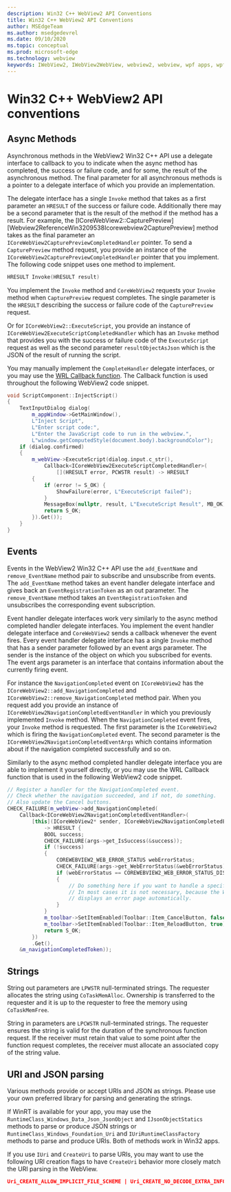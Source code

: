 ```yaml
---
description: Win32 C++ WebView2 API Conventions
title: Win32 C++ WebView2 API Conventions
author: MSEdgeTeam
ms.author: msedgedevrel
ms.date: 09/10/2020
ms.topic: conceptual
ms.prod: microsoft-edge
ms.technology: webview
keywords: IWebView2, IWebView2WebView, webview2, webview, wpf apps, wpf, edge, ICoreWebView2, ICoreWebView2Host, browser control, edge html
---
```


# Win32 C++ WebView2 API conventions  

## Async Methods  

Asynchronous methods in the WebView2 Win32 C++ API use a delegate interface to callback to you to indicate when the async method has completed, the success or failure code, and for some, the result of the asynchronous method.  The final parameter for all asynchronous methods is a pointer to a delegate interface of which you provide an implementation.  

The delegate interface has a single `Invoke` method that takes as a first parameter an `HRESULT` of the success or failure code.  Additionally there may be a second parameter that is the result of the method if the method has a result.  For example, the [ICoreWebView2::CapturePreview][Webview2ReferenceWin3209538Icorewebview2CapturePreview] method takes as the final parameter an `ICoreWebView2CapturePreviewCompletedHandler` pointer.  To send a `CapturePreview` method request, you provide an instance of the `ICoreWebView2CapturePreviewCompletedHandler` pointer that you implement.  The following code snippet uses one method to implement.  

```cpp
HRESULT Invoke(HRESULT result)
```  

You implement the `Invoke` method and `CoreWebView2` requests your `Invoke` method when `CapturePreview` request completes.  The single parameter is the `HRESULT` describing the success or failure code of the `CapturePreview` request.  

Or for `ICoreWebView2::ExecuteScript`, you provide an instance of `ICoreWebView2ExecuteScriptCompletedHandler` which has an `Invoke` method that provides you with the success or failure code of the `ExecuteScript` request as well as the second parameter `resultObjectAsJson` which is the JSON of the result of running the script.  

You may manually implement the `CompleteHandler` delegate interfaces, or you may use the [WRL Callback function][CppCxWrlCallbackFunction].  The Callback function is used throughout the following WebView2 code snippet.  

```cpp
void ScriptComponent::InjectScript()
{
    TextInputDialog dialog(
        m_appWindow->GetMainWindow(),
        L"Inject Script",
        L"Enter script code:",
        L"Enter the JavaScript code to run in the webview.",
        L"window.getComputedStyle(document.body).backgroundColor");
    if (dialog.confirmed)
    {
        m_webView->ExecuteScript(dialog.input.c_str(),
            Callback<ICoreWebView2ExecuteScriptCompletedHandler>(
                [](HRESULT error, PCWSTR result) -> HRESULT
        {
            if (error != S_OK) {
                ShowFailure(error, L"ExecuteScript failed");
            }
            MessageBox(nullptr, result, L"ExecuteScript Result", MB_OK);
            return S_OK;
        }).Get());
    }
}
```  

## Events  

Events in the WebView2 Win32 C++ API use the `add_EventName` and `remove_EventName` method pair to subscribe and unsubscribe from events.  The `add_EventName` method takes an event handler delegate interface and gives back an `EventRegistrationToken` as an out parameter.  The `remove_EventName` method takes an `EventRegistrationToken` and unsubscribes the corresponding event subscription.  

Event handler delegate interfaces work very similarly to the async method completed handler delegate interfaces.  You implement the event handler delegate interface and `CoreWebView2` sends a callback whenever the event fires.  Every event handler delegate interface has a single `Invoke` method that has a sender parameter followed by an event args parameter.  The sender is the instance of the object on which you subscribed for events.  The event args parameter is an interface that contains information about the currently firing event.  

For instance the `NavigationCompleted` event on `ICoreWebView2` has the `ICoreWebView2::add_NavigationCompleted` and `ICoreWebView2::remove_NavigationCompleted` method pair.  When you request add you provide an instance of `ICoreWebView2NavigationCompletedEventHandler` in which you previously implemented `Invoke` method.  When the `NavigationCompleted` event fires, your `Invoke` method is requested.  The first parameter is the `ICoreWebView2` which is firing the `NavigationCompleted` event.  The second parameter is the `ICoreWebView2NavigationCompletedEventArgs` which contains information about if the navigation completed successfully and so on.  

Similarly to the async method completed handler delegate interface you are able to implement it yourself directly, or you may use the WRL Callback function that is used in the following WebView2 code snippet.  

```cpp
// Register a handler for the NavigationCompleted event.
// Check whether the navigation succeeded, and if not, do something.
// Also update the Cancel buttons.
CHECK_FAILURE(m_webView->add_NavigationCompleted(
    Callback<ICoreWebView2NavigationCompletedEventHandler>(
        [this](ICoreWebView2* sender, ICoreWebView2NavigationCompletedEventArgs* args)
            -> HRESULT {
            BOOL success;
            CHECK_FAILURE(args->get_IsSuccess(&success));
            if (!success)
            {
                COREWEBVIEW2_WEB_ERROR_STATUS webErrorStatus;
                CHECK_FAILURE(args->get_WebErrorStatus(&webErrorStatus));
                if (webErrorStatus == COREWEBVIEW2_WEB_ERROR_STATUS_DISCONNECTED)
                {
                    // Do something here if you want to handle a specific error case.
                    // In most cases it is not necessary, because the WebView
                    // displays an error page automatically.
                }
            }
            m_toolbar->SetItemEnabled(Toolbar::Item_CancelButton, false);
            m_toolbar->SetItemEnabled(Toolbar::Item_ReloadButton, true);
            return S_OK;
        })
        .Get(),
    &m_navigationCompletedToken));
```  

## Strings  

String out parameters are `LPWSTR` null-terminated strings.  The requester allocates the string using `CoTaskMemAlloc`.  Ownership is transferred to the requester and it is up to the requester to free the memory using `CoTaskMemFree`.  

String in parameters are `LPCWSTR` null-terminated strings.  The requester ensures the string is valid for the duration of the synchronous function request.  If the receiver must retain that value to some point after the function request completes, the receiver must allocate an associated copy of the string value.  

## URI and JSON parsing  

Various methods provide or accept URIs and JSON as strings.  Please use your own preferred library for parsing and generating the strings.  

If WinRT is available for your app, you may use the `RuntimeClass_Windows_Data_Json_JsonObject` and `IJsonObjectStatics` methods to parse or produce JSON strings or `RuntimeClass_Windows_Foundation_Uri` and `IUriRuntimeClassFactory` methods to parse and produce URIs.  Both of methods work in Win32 apps.  

If you use `IUri` and `CreateUri` to parse URIs, you may want to use the following URI creation flags to have `CreateUri` behavior more closely match the URI parsing in the WebView.  

```json
Uri_CREATE_ALLOW_IMPLICIT_FILE_SCHEME | Uri_CREATE_NO_DECODE_EXTRA_INFO
```  

<!-- links -->  

[Webview2ReferenceWin3209622Icorewebview2CapturePreview]: /microsoft-edge/webview2/reference/win32/icorewebview2#capturepreview "CapturePreview - interface ICoreWebView2 | Microsoft Docs"  

[CppCxWrlCallbackFunction]: /cpp/cppcx/wrl/callback-function-wrl "Callback Function (WRL) | Microsoft Docs"  
